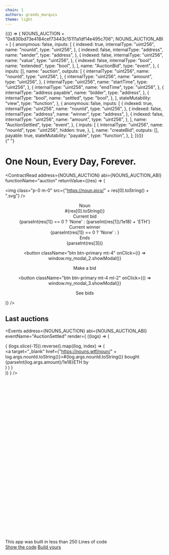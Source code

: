 ```yaml
---
chain: 1
authors: grands_marquis
theme: light
---
```


<div>
  {(() => {
    NOUNS_AUCTION = "0x830bd73e4184cef73443c15111a1df14e495c706";
    NOUNS_AUCTION_ABI = [
      {
        anonymous: false,
        inputs: [
          {
            indexed: true,
            internalType: "uint256",
            name: "nounId",
            type: "uint256",
          },
          {
            indexed: false,
            internalType: "address",
            name: "sender",
            type: "address",
          },
          {
            indexed: false,
            internalType: "uint256",
            name: "value",
            type: "uint256",
          },
          {
            indexed: false,
            internalType: "bool",
            name: "extended",
            type: "bool",
          },
        ],
        name: "AuctionBid",
        type: "event",
      },
      {
        inputs: [],
        name: "auction",
        outputs: [
          {
            internalType: "uint256",
            name: "nounId",
            type: "uint256",
          },
          {
            internalType: "uint256",
            name: "amount",
            type: "uint256",
          },
          {
            internalType: "uint256",
            name: "startTime",
            type: "uint256",
          },
          {
            internalType: "uint256",
            name: "endTime",
            type: "uint256",
          },
          {
            internalType: "address payable",
            name: "bidder",
            type: "address",
          },
          {
            internalType: "bool",
            name: "settled",
            type: "bool",
          },
        ],
        stateMutability: "view",
        type: "function",
      },
      {
        anonymous: false,
        inputs: [
          {
            indexed: true,
            internalType: "uint256",
            name: "nounId",
            type: "uint256",
          },
          {
            indexed: false,
            internalType: "address",
            name: "winner",
            type: "address",
          },
          {
            indexed: false,
            internalType: "uint256",
            name: "amount",
            type: "uint256",
          },
        ],
        name: "AuctionSettled",
        type: "event",
      },
      {
        inputs: [
          {
            internalType: "uint256",
            name: "nounId",
            type: "uint256",
            hidden: true,
          },
        ],
        name: "createBid",
        outputs: [],
        payable: true,
        stateMutability: "payable",
        type: "function",
      },
    ];
  })()}
</div>{" "}

<div>
<div class="p-10" style={{"background-color": "rgb(212,215,225)"}}>

# One Noun, Every Day, Forever.

<ContractRead address={NOUNS_AUCTION}
abi={NOUNS_AUCTION_ABI}
functionName="auction"
returnValue={(res) => (
    <div>
<img class="p-0 m-0" src={"https://noun.pics/" + res[0].toString() + ".svg"} />

  <center>
  <div class="stats shadow w-full">
  <div class="stat place-items-center">
    <div class="stat-title">Noun</div>
    <div class="stat-value ">#{res[0].toString()}</div>
  </div>
  <div class="stat place-items-center">
    <div class="stat-title">Current bid</div>
    <div class="stat-value ">{parseInt(res[1]) == 0 ? 'None' : (parseInt(res[1])/1e18) + 'ETH'} </div>
  </div>
  <div class="stat place-items-center">
    <div class="stat-title">Current winner</div>
    <div class="stat-value ">{parseInt(res[1]) == 0 ? 'None' :  <AddressDisplay address={res[4]} />}</div>
  </div>
  <div class="stat place-items-center">
    <div class="stat-title">Ends</div>
    <div class="stat-value "><Moment fromNow unix>{parseInt(res[3])}</Moment></div>
  </div>  
</div>

<button
  className="btn btn-primary mt-4"
  onClick={() => window.my_modal_2.showModal()}
>
  Make a bid
</button>
<dialog id="my_modal_2" className="modal">
  <form method="dialog" className="modal-box">
    <h3 className="font-bold text-lg">
      Make your bid for #{res[0].toString()}
    </h3>
    <ContractWrite
      address={NOUNS_AUCTION}
      abi={NOUNS_AUCTION_ABI}
      functionName="createBid"
      args={[res[0].toString()]}
      valueAmount={parseInt(res[1]) / 1e18 + 0.1}
      valueFieldName="Bid amount (ETH)"
      buttonText="Bid"
    />
  </form>
  <form method="dialog" className="modal-backdrop">
    <button>close</button>
  </form>
</dialog>

<button
  className="btn btn-primary mt-4 ml-2"
  onClick={() => window.my_modal_3.showModal()}
>
  See bids
</button>
<dialog id="my_modal_3" className="modal">
  <form method="dialog" className="modal-box">
    <h3 className="font-bold text-lg">Bids for #{res[0].toString()}</h3>
    <Events
      address={NOUNS_AUCTION}
      abi={NOUNS_AUCTION_ABI}
      eventName="AuctionBid"
      args={{ nounId: res[0].toString() }}
      render={(logs) => (
        <div>
          {logs.reverse().map((log) => (
            <div key={log.transactionHash}>
              <AddressDisplay address={log.args.sender} /> made a bid of{" "}
              <strong>{parseInt(log.args["value"]) / 1e18} ETH</strong> at block{" "}
              {log.blockNumber.toString()}
            </div>
          ))}
        </div>
      )}
    />
  </form>
  <form method="dialog" className="modal-backdrop">
    <button>close</button>
  </form>
</dialog>
  </center>
  </div>
)} />
</div>

<div class="m-5">

## Last auctions

<Events 
address={NOUNS_AUCTION}
abi={NOUNS_AUCTION_ABI}
eventName="AuctionSettled"
render={
  ((logs) => (
     <div>
     {
     (logs.slice(-15)).reverse().map((log, index) => (
        <div key={log.transactionHash}><a target="_blank" href={"https://nouns.wtf/noun/" + log.args.nounId.toString()}>#{log.args.nounId.toString()}</a> bought {parseInt(log.args.amount)/1e18}ETH by <AddressDisplay address={log.args.winner} /></div>
      )
      )
     }
     </div>
  ))
}
/>
</div>
<div class="alert">
  <svg xmlns="http://www.w3.org/2000/svg" fill="none" viewBox="0 0 24 24" class="stroke-info shrink-0 w-6 h-6"><path stroke-linecap="round" stroke-linejoin="round" stroke-width="2" d="M13 16h-1v-4h-1m1-4h.01M21 12a9 9 0 11-18 0 9 9 0 0118 0z"></path></svg>
  <span>This app was built in less than 250 Lines of code</span>
  <div>
    <a href="https://builddocs.musedao.io/docs/templates/nouns" class="btn btn-sm">Show the code</a>
    <a href="https://build.musedao.io/" class="btn btn-sm btn-primary">Build yours</a>
  </div>
</div>
</div>

